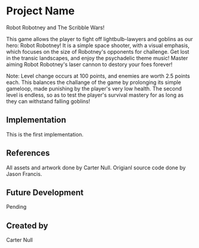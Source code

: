 # Project Name
Robot Robotney and The Scribble Wars!

This game allows the player to fight off lightbulb-lawyers and goblins as our hero: Robot Robotney! It is a simple space shooter, with a visual emphasis, which focuses on the size of Robotney's opponents for challenge. Get lost in the transic landscapes, and enjoy the psychadelic theme music! Master aiming Robot Robotney's laser cannon to destory your foes forever!

Note: Level change occurs at 100 points, and enemies are worth 2.5 points each. This balances the challange of the game by prolonging its simple gameloop, made punishing by the player's very low health. The second level is endless, so as to test the player's survival mastery for as long as they can withstand falling goblins!

## Implementation
This is the first implementation.

## References
All assets and artwork done by Carter Null.
Origianl source code done by Jason Francis.

## Future Development
Pending

## Created by
Carter Null
